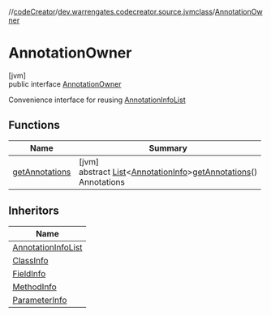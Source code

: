 //[codeCreator](../../../index.md)/[dev.warrengates.codecreator.source.jvmclass](../index.md)/[AnnotationOwner](index.md)

# AnnotationOwner

[jvm]\
public interface [AnnotationOwner](index.md)

Convenience interface for reusing [AnnotationInfoList](../-annotation-info-list/index.md)

## Functions

| Name | Summary |
|---|---|
| [getAnnotations](get-annotations.md) | [jvm]<br>abstract [List](https://docs.oracle.com/javase/8/docs/api/java/util/List.html)&lt;[AnnotationInfo](../-annotation-info/index.md)&gt;[getAnnotations](get-annotations.md)()<br>Annotations |

## Inheritors

| Name |
|---|
| [AnnotationInfoList](../-annotation-info-list/index.md) |
| [ClassInfo](../-class-info/index.md) |
| [FieldInfo](../-field-info/index.md) |
| [MethodInfo](../-method-info/index.md) |
| [ParameterInfo](../-parameter-info/index.md) |
